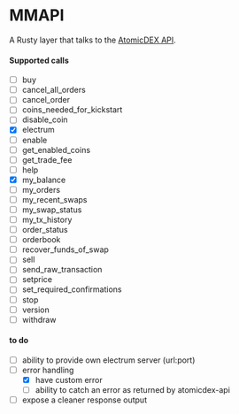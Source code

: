 # MMAPI

A Rusty layer that talks to the [AtomicDEX API](https://github.com/KomodoPlatform/atomicDEX-API).

#### Supported calls
- [ ]   buy
- [ ]   cancel_all_orders
- [ ]   cancel_order
- [ ]   coins_needed_for_kickstart
- [ ]   disable_coin
- [x]   electrum
- [ ]   enable
- [ ]   get_enabled_coins
- [ ]   get_trade_fee
- [ ]   help
- [x]   my_balance
- [ ]   my_orders
- [ ]   my_recent_swaps
- [ ]   my_swap_status
- [ ]   my_tx_history
- [ ]   order_status
- [ ]   orderbook
- [ ]   recover_funds_of_swap
- [ ]   sell
- [ ]   send_raw_transaction
- [ ]   setprice
- [ ]   set_required_confirmations
- [ ]   stop
- [ ]   version
- [ ]   withdraw

#### to do
- [ ]   ability to provide own electrum server (url:port)
- [ ]   error handling
    - [x]   have custom error
    - [ ]   ability to catch an error as returned by atomicdex-api
- [ ]   expose a cleaner response output